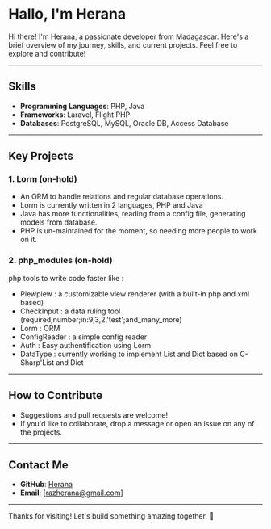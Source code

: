 # Hallo, I'm Herana

Hi there! I'm Herana, a passionate developer from Madagascar. Here's a brief overview of my journey, skills, and current projects. Feel free to explore and contribute!

---

## Skills
- **Programming Languages**: PHP, Java
- **Frameworks**: Laravel, Flight PHP
- **Databases**: PostgreSQL, MySQL, Oracle DB, Access Database

---

## Key Projects

### 1. Lorm (on-hold)
- An ORM to handle relations and regular database operations.
- Lorm is currently written in 2 languages, PHP and Java
- Java has more functionalities, reading from a config file, generating models from database.
- PHP is un-maintained for the moment, so needing more people to work on it.

### 2. php_modules (on-hold)
php tools to write code faster like :
- Piewpiew : a customizable view renderer (with a built-in php and xml based)
- CheckInput : a data ruling tool (required;number;in:9,3,2,'test';and_many_more)
- Lorm : ORM
- ConfigReader : a simple config reader
- Auth : Easy authentification using Lorm
- DataType : currently working to implement List and Dict based on C-Sharp'List and Dict

---

## How to Contribute
- Suggestions and pull requests are welcome!
- If you'd like to collaborate, drop a message or open an issue on any of the projects.

---

## Contact Me
- **GitHub**: [Herana](https://github.com/razherana)
- **Email**: [razherana@gmail.com]

---

Thanks for visiting! Let's build something amazing together. 🚀

